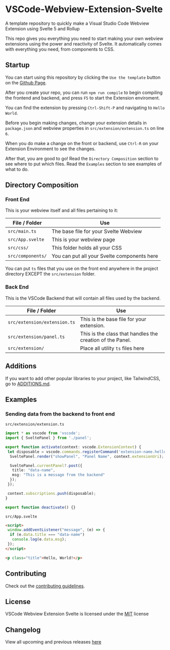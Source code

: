 # VSCode-Webview-Extension-Svelte

A template repository to quickly make a Visual Studio Code Webview Extension using Svelte 5 and Rollup

This repo gives you everything you need to start making your own webview extensions using the power and reactivity of Svelte.
It automatically comes with everything you need, from components to CSS.

## Startup

You can start using this repository by clicking the `Use the template` button on the [Github Page](https://github.com/Villy-P/VSCode-Webview-Extension-Svelte).

After you create your repo, you can run `npm run compile` to begin compiling the frontend and backend, and press `F5` to start the Extension enviroment.

You can find the extension by pressing `Ctrl-Shift-P` and navigating to `Hello World`.

Before you begin making changes, change your extension details in `package.json` and webview properties in `src/extension/extension.ts` on line `6`.

When you do make a change on the front or backend, use `Ctrl-R` on your Extension Environment to see the changes.

After that, you are good to go!
Read the `Directory Composition` section to see where to put which files.
Read the `Examples` section to see examples of what to do.

## Directory Composition

### Front End

This is your webview itself and all files pertaining to it:

| File / Folder     | Use                                         |
| ----------------- | ------------------------------------------- |
| `src/main.ts`     | The base file for your Svelte Webview       |
| `src/App.svelte`  | This is your webview page                   |
| `src/css/`        | This folder holds all your CSS              |
| `src/components/` | You can put all your Svelte components here |

You can put `ts` files that you use on the front end anywhere in the project directory EXCEPT the `src/extension` folder.

### Back End

This is the VSCode Backend that will contain all files used by the backend.

| File / Folder                | Use                                                       |
| ---------------------------- | --------------------------------------------------------- |
| `src/extension/extension.ts` | This is the base file for your extension.                 |
| `src/extension/panel.ts`     | This is the class that handles the creation of the Panel. |
| `src/extension/`             | Place all utility `ts` files here                         |

## Additions

If you want to add other popular libraries to your project, like TailwindCSS, go to [ADDITIONS.md](./ADDITIONS.md).

## Examples

### Sending data from the backend to front end

`src/extension/extension.ts`

``` ts
import * as vscode from 'vscode';
import { SveltePanel } from './panel';

export function activate(context: vscode.ExtensionContext) {
 let disposable = vscode.commands.registerCommand('extension-name.helloWorld', () => {
  SveltePanel.render("showPanel", "Panel Name", context.extensionUri);

  SveltePanel.currentPanel?.post({
   title: "data-name",
   msg: "This is a message from the backend"
  });
 });

 context.subscriptions.push(disposable);
}

export function deactivate() {}
```

`src/App.svelte`

``` html
<script>
 window.addEventListener("message", (e) => {
  if (e.data.title === "data-name")
   console.log(e.data.msg);
 });
</script>

<p class="title">Hello, World!</p>
```

## Contributing

Check out the [contributing guidelines](.github/CONTRIBUTING.md).

## License

VSCode Webview Extension Svelte is licensed under the [MIT](./LICENSE) license

## Changelog

View all upcoming and previous releases [here](./CHANGELOG.md)
